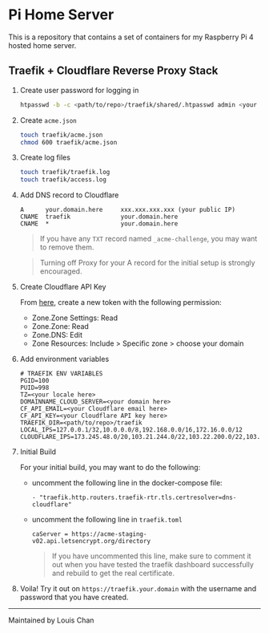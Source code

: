 # Pi Home Server

This is a repository that contains a set of containers for my Raspberry Pi 4 hosted home
server.

## Traefik + Cloudflare Reverse Proxy Stack

1. Create user password for logging in

    ```bash
    htpasswd -b -c <path/to/repo>/traefik/shared/.htpasswd admin <your strong password>
    ```

2. Create `acme.json`

    ```bash
    touch traefik/acme.json
    chmod 600 traefik/acme.json
    ```

3. Create log files

    ```bash
    touch traefik/traefik.log
    touch traefik/access.log
    ```

4. Add DNS record to Cloudflare

    ```
    A      your.domain.here     xxx.xxx.xxx.xxx (your public IP)
    CNAME  traefik              your.domain.here
    CNAME  *                    your.domain.here
    ```
    > If you have any `TXT` record named `_acme-challenge`, you may want to remove them.

    > Turning off Proxy for your A record for the initial setup is strongly encouraged.

5. Create Cloudflare API Key

    From [here](https://dash.cloudflare.com/profile/api-tokens), create a new token with
    the following permission:

    * Zone.Zone Settings: Read
    * Zone.Zone: Read
    * Zone.DNS: Edit
    * Zone Resources: Include > Specific zone > choose your domain

6. Add environment variables

    ```
    # TRAEFIK ENV VARIABLES
    PGID=100
    PUID=998
    TZ=<your locale here>
    DOMAINNAME_CLOUD_SERVER=<your domain here>
    CF_API_EMAIL=<your Cloudflare email here>
    CF_API_KEY=<your Cloudflare API key here>
    TRAEFIK_DIR=<path/to/repo>/traefik
    LOCAL_IPS=127.0.0.1/32,10.0.0.0/8,192.168.0.0/16,172.16.0.0/12
    CLOUDFLARE_IPS=173.245.48.0/20,103.21.244.0/22,103.22.200.0/22,103.31.4.0/22,141.101.64.0/18,108.162.192.0/18,190.93.240.0/20,188.114.96.0/20,197.234.240.0/22,198.41.128.0/17,162.158.0.0/15,104.16.0.0/13,104.24.0.0/14,172.64.0.0/13,131.0.72.0/22
    ```

7. Initial Build

    For your initial build, you may want to do the following:

    * uncomment the following line in the docker-compose file:

        `- "traefik.http.routers.traefik-rtr.tls.certresolver=dns-cloudflare"`

    * uncomment the following line in `traefik.toml`

        `caServer = https://acme-staging-v02.api.letsencrypt.org/directory`

        > If you have uncommented this line, make sure to comment it out when you have
        > tested the traefik dashboard successfully and rebuild to get the real
        > certificate.

8. Voila! Try it out on `https://traefik.your.domain` with the username and password that you have created.

---

Maintained by Louis Chan
